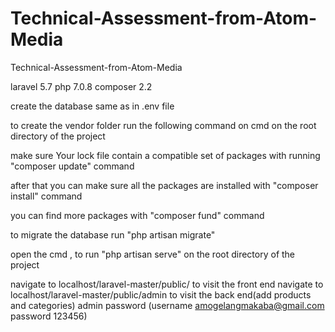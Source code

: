 # Technical-Assessment-from-Atom-Media
Technical-Assessment-from-Atom-Media

laravel 5.7
php 7.0.8
composer 2.2
 

create the database same as in .env file

 to create the vendor folder run the following command on cmd on the root directory of the project

make sure Your lock file contain a compatible set of packages with running "composer update" command

after that you can make sure all the packages are installed with "composer install" command

you can find more packages with "composer fund" command

to migrate the database  run 
"php artisan migrate"

open the cmd , to run "php artisan serve" on the root directory of the project

navigate to localhost/laravel-master/public/ to visit the front end
navigate to localhost/laravel-master/public/admin to visit the back end(add products and categories)
admin password (username amogelangmakaba@gmail.com password 123456)
